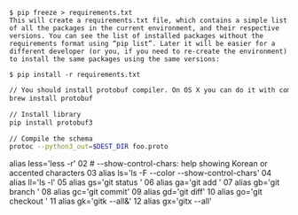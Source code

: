```
$ pip freeze > requirements.txt
This will create a requirements.txt file, which contains a simple list of all the packages in the current environment, and their respective versions. You can see the list of installed packages without the requirements format using “pip list”. Later it will be easier for a different developer (or you, if you need to re-create the environment) to install the same packages using the same versions:

$ pip install -r requirements.txt
```


```bash
// You should install protobuf compiler. On OS X you can do it with command
brew install protobuf

// Install library 
pip install protobuf3

// Compile the schema
protoc --python3_out=$DEST_DIR foo.proto
```

alias less='less -r'
02	# --show-control-chars: help showing Korean or accented characters
03	alias ls='ls -F --color --show-control-chars'
04	alias ll='ls -l'
05	alias gs='git status '
06	alias ga='git add '
07	alias gb='git branch '
08	alias gc='git commit'
09	alias gd='git diff'
10	alias go='git checkout '
11	alias gk='gitk --all&'
12	alias gx='gitx --all'